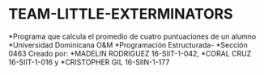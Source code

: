 # TEAM-LITTLE-EXTERMINATORS
*Programa que calcula el promedio de cuatro puntuaciones de un alumno *Universidad Dominicana O&M *Programación Estructurada- *Sección 0463  Creado por:   *MADELIN RODRIGUEZ   16-SIIT-1-042,   *CORAL CRUZ   16-SIIT-1-016 y *CRISTOPHER GIL   16-SIIN-1-177

